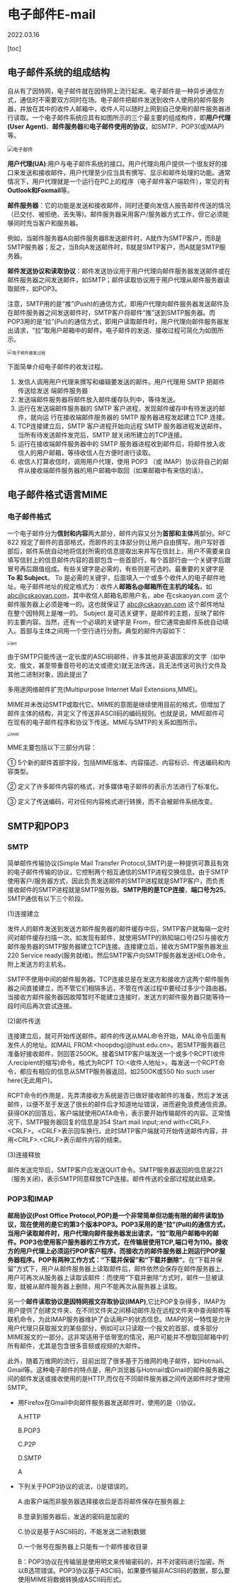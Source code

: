 # 电子邮件E-mail
2022.03.16

[toc]

## 电子邮件系统的组成结构

自从有了因特网，电子邮件就在因特网上流行起来。电子邮件是一种异步通信方式，通信时不需要双方同时在场。电子邮件把邮件发送到收件人使用的邮件服务器，并放在其中的收件人邮箱中，收件人可以随时上网到自己使用的邮件服务器进行读取。一个电子邮件系统应具有如图所示的三个最主要的组成构件，即**用户代理(User Agent)**、**邮件服务器**和**电子邮件使用的协议**，如SMTP、POP3(或IMAP)等。

<img src="resources/电子邮件.jpg" alt="电子邮件" style="zoom:80%;" />

**用户代理(UA)**:用户与电子邮件系统的接口。用户代理向用户提供一个很友好的接口来发送和接收邮件，用户代理至少应当具有撰写、显示和邮件处理的功能。通常情况下，用户代理就是一个运行在PC上的程序（电子邮件客户端软件），常见的有**Outlook和Foxmail**等。

**邮件服务器**：它的功能是发送和接收邮件，同时还要向发信人报告邮件传送的情况（已交付、被拒绝、丢失等)。邮件服务器采用客户/服务器方式工作，但它必须能够同时充当客户和服务器。

例如，当邮件服务器A向邮件服务器B发送邮件时，A就作为SMTP客户，而B是SMTP服务器；反之，当B向A发送邮件时，B就是SMTP客户，而A就是SMTP服务器。

**邮件发送协议和读取协议**：邮件发送协议用于用户代理向邮件服务器发送邮件或在邮件服务器之间发送邮件，如SMTP；邮件读取协议用于用户代理从邮件服务器读取邮件，如POP3。

注意，SMTP用的是“推”(Push)的通信方式，即用户代理向邮件服务器发送邮件及在邮件服务器之间发送邮件时，SMTP客户将邮件“推”送到SMTP服务器。而POP3用的是“拉”(Pul)的通信方式，即用户读取邮件时，用户代理向邮件服务器发出请求，“拉”取用户邮箱中的邮件。电子邮件的发送、接收过程可简化为如图所示。

<img src="resources/电子邮件接发过程.png" alt="电子邮件接发过程" style="zoom:67%;" />

下面简单介绍电子邮件的收发过程。

1. 发信人调用用户代理来撰写和编辑要发送的邮件。用户代理用 SMTP 把邮件传送给发送
   端邮件服务器
2. 发送端邮件服务器将邮件放入邮件缓存队列中，等待发送。
3. 运行在发送端邮件服务器的 SMTP 客户进程，发现邮件缓存中有待发送的邮件，就向运
   行在接收端邮件服务器的 SMTP 服务器进程发起建立TCP 连接。
4. TCP连接建立后，SMTP 客户进程开始向远程 SMTP 服务器进程发送邮件。当所有待发送邮件发完后，SMTP 就关闭所建立的TCP连接。
5. 运行在接收端邮件服务器中的 SMTP 服务器进程收到邮件后，将邮件放入收信人的用户邮箱，等待收信人在方便时进行读取。
6. 收信人打算收信时，调用用户代理，使用 POP3 （或 IMAP）协议将自己的邮件从接收端邮件服务器的用户邮箱中取回（如果邮箱中有来信的话）。



## 电子邮件格式语言MIME

### 电子邮件格式

一个电子邮件分为**信封和内容**两大部分，邮件内容又分为**首部和主体**两部分。RFC 822 规定了邮件的首部格式，而邮件的主体部分则让用户自由撰写。用户写好首部后，邮件系统自动地将信封所需的信息提取出来并写在信封上，用户不需要亲自填写信封上的信息邮件内容的首部包含一些首部行，每个首部行由一个关键字后跟冒号再后跟值组成。有些关键字是必需的，有些则是可选的。最重要的关键字是 **To 和 Subject**。
To 是必需的关键宇，后面填入一个或多个收件人的电子邮件地址。电子邮件地址的规定格式为：收件人**邮箱名@邮箱所在主机的域名**，如 abc@cskaoyan.com，其中收信人邮箱名即用户名，abe 在cskaoyan.com 这个邮件服务器上必须是唯一的。这也就保证了 abc@cskaoyan.com 这个邮件地址在整个因特网上是唯一的。
Subject 是可选关键字，是邮件的主题，反映了邮件的主要内容。当然，还有一个必填的关键宇是 From，但它通常由邮件系统自动填入。首部与主体之间用一个空行进行分割。典型的邮件内容如下：

<img src="resources/邮件.png" alt="邮件" style="zoom:50%;" />

由于SMTP只能传送一定长度的ASCI码邮件，许多其他非英语国家的文字（如中文、俄文，甚至带重音符号的法文或德文)就无法传送，且无法传送可执行文件及其他二进制对象，因此提出了

多用途网络邮件扩充(Multipurpose Internet Mail Extensions,MME)。

MIME并未改动SMTP或取代它。MIME的意图是继续使用目前的格式，但增加了邮件主体的结构，并定义了传送非ASCⅡ码的编码规则。也就是说，MME邮件可在现有的电子邮件程序和协议下传送。MME与SMTP的关系如图所示。

<img src="resources/MIME.png" alt="MIME" style="zoom:50%;" />

MME主要包括以下三部分内容：

① 5个新的邮件首部字段，包括MIME版本、内容描述、内容标识、传送编码和内容类型。

② 定义了许多邮件内容的格式，对多媒体电子邮件的表示方法进行了标准化。

③ 定义了传送编码，可对任何内容格式进行转换，而不会被邮件系统改变。



## SMTP和POP3

### SMTP

简单邮件传输协议(Simple Mail Transfer Protocol,SMTP)是一种提供可靠且有效的电子邮件传输的协议，它控制两个相互通信的SMTP进程交换信息。由于SMTP使用客户/服务器方式，因此负责发送邮件的SMTP进程就是SMTP客户，而负责接收邮件的SMTP进程就是SMTP服务器。**SMTP用的是TCP连接**，**端口号为25**。SMTP通信有以下三个阶段。

(1)连接建立

发件人的邮件发送到发送方邮件服务器的邮件缓存中后，SMTP客户就每隔一定时间对邮件缓存扫描一次。如发现有邮件，就使用SMTP的熟知端口号(25)与接收方邮件服务器的SMTP服务器建立TCP连接。连接建立后，接收方SMTP服务器发出220 Service ready(服务就绪)。然后SMTP客户向SMTP服务器发送HELO命令，附上发送方的主机名。

SMTP不使用中间的邮件服务器。TCP连接总是在发送方和接收方这两个邮件服务器之间直接建立，而不管它们相隔多远，不管在传送过程中要经过多少个路由器。当接收方邮件服务器因故障暂时不能建立连接时，发送方的邮件服务器只能等待一段时间后再次尝试连接。

(2)邮件传送

连接建立后，就可开始传送邮件。邮件的传送从MAL命令开始，MAL命令后面有发件人的地址。如MAIL FROM:<hoopdog(@hust.edu.cn>。若SMTP服务器已准备好接收邮件，则回答250OK。接着SMTP客户端发送一个或多个RCPT(收件人recipient的缩写)命令，格式为RCPT TO:<收件人地址>。每发送一个RCPT命令，都应有相应的信息从SMTP服务器返回，如250OK或550 No such user here(无此用户)。

RCPT命令的作用是，先弄清接收方系统是否已做好接收邮件的准备，然后才发送邮件，以便不至于发送了很长的邮件后才知道地址错误，进而避免浪费通信资源。获得OK的回答后，客户端就使用DATA命令，表示要开始传输邮件的内容。正常情况下，SMTP服务器回复的信息是354 Start mail input;:end with\<CRLF\>.\<CRLF\>。\<CRLF\>表示回车换行。此时SMTP客户端就可开始传送邮件内容，并用\<CRLF\>.\<CRLF\>表示邮件内容的结束。

(3)连接释放

邮件发送完毕后，SMTP客户应发送QUIT命令。SMTP服务器返回的信息是221（服务关闭)，表示SMTP同意释放TCP连接。邮件传送的全部过程就此结束。

### POP3和IMAP

**邮局协议(Post Office Protocol,POP)**是一个非常简单但功能有限的邮件读取协议，现在使用的是它的第3个版本POP3。POP3采用的是“拉”(Pull)的通信方式，当用户读取邮件时，用户代理向邮件服务器发出请求，“拉”取用户邮箱中的邮件。**POP3也使用客户服务器的工作方式，在传输层使用TCP,端口号为110**。接收方的用户代理上必须运行POP客户程序，而接收方的邮件服务器上则运行POP服务器程序。POP有两种工作方式：**“下载并保留”和“下载并删除”**。在“下载并保留”方式下，用户从邮件服务器上读取邮件后，邮件依然会保存在邮件服务器上，用户可再次从服务器上读取该邮件：而使用“下载并删除”方式时，邮件一旦被读取，就被从邮件服务器上删除，用户不能再次从服务器上读取。

另一个**邮件读取协议是因特网报文存取协议(IMAP)**,它比POP复杂得多，IMAP为用户提供了创建文件夹、在不同文件夹之间移动邮件及在远程文件夹中查询邮件等联机命令，为此IMAP服务器维护了会话用户的状态信息。IMAP的另一特性是允许用户代理只获取报文的某些部分，例如可以只读取一个报文的首部，或多部分MIME报文的一部分。这非常适用于低带宽的情况，用户可能并不想取回邮箱中的所有邮件，尤其是包含很多音频或视频的大邮件。

此外，随着万维网的流行，目前出现了很多基于万维网的电子邮件，如Hotmail、Gmail等。这种电子邮件的特点是，用户浏览器与Hotmail或Gmail的邮件服务器之间的邮件发送或接收使用的是HTTP,而仅在不同邮件服务器之间传送邮件时才使用SMTP。

* 用Firefox在Gmail中向邮件服务器发送邮件时，使用的是（)协议。

  A.HTTP

  B.POP3

  C.P2P

  D.SMTP

  A

* 下列关于POP3协议的说法，()是错误的。

  A.由客户端而非服务器选择接收后是否将邮件保存在服务器上

  B.登录到服务器后，发送的密码是加密的

  C.协议是基于ASCⅡ码的，不能发送二进制数据

  D.一个账号在服务器上只能有一个邮件接收目录

  B：POP3协议在传输层是使用明文来传输密码的，并不对密码进行加密。所以B选项错误。POP3协议基于ASCI码，如果要传输非ACSⅡ码的数据，那么要使用MIME将数据转换成ASCII码形式。